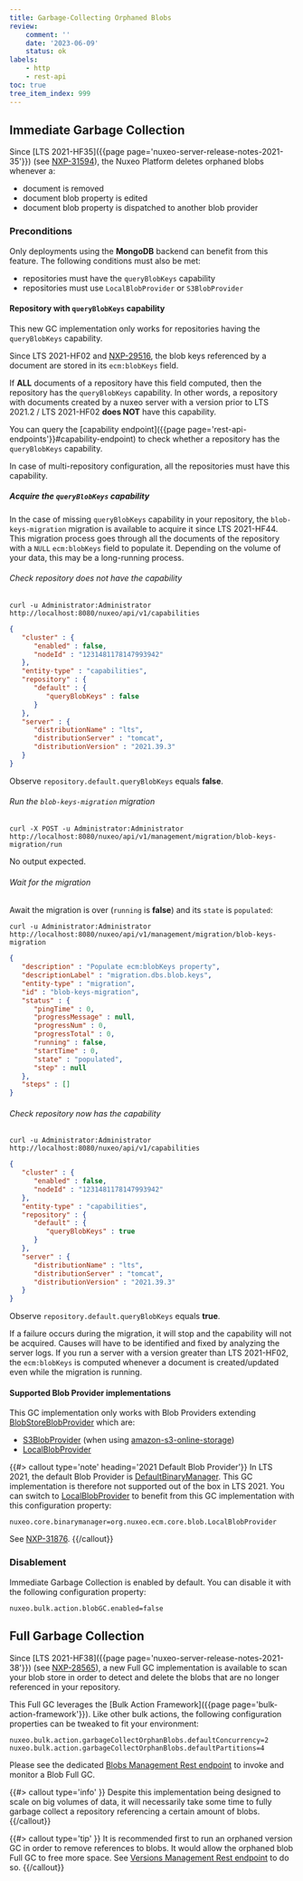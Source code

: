 ```yaml
---
title: Garbage-Collecting Orphaned Blobs
review:
    comment: ''
    date: '2023-06-09'
    status: ok
labels:
    - http
    - rest-api
toc: true
tree_item_index: 999
---
```


## Immediate Garbage Collection

Since [LTS 2021-HF35]({{page page='nuxeo-server-release-notes-2021-35'}}) (see [NXP-31594](https://jira.nuxeo.com/browse/NXP-31594)), the Nuxeo Platform deletes orphaned blobs whenever a:
- document is removed
- document blob property is edited
- document blob property is dispatched to another blob provider

### Preconditions

Only deployments using the **MongoDB** backend can benefit from this feature. The following conditions must also be met:
 - repositories must have the `queryBlobKeys` capability
 - repositories must use `LocalBlobProvider` or `S3BlobProvider`

#### Repository with `queryBlobKeys` capability

This new GC implementation only works for repositories having the `queryBlobKeys` capability.

Since LTS 2021-HF02 and [NXP-29516](https://jira.nuxeo.com/browse/NXP-29516), the blob keys referenced by a document are stored in its `ecm:blobKeys` field.

If **ALL** documents of a repository have this field computed, then the repository has the `queryBlobKeys` capability. In other words, a repository with documents created by a nuxeo server with a version prior to LTS 2021.2 / LTS 2021-HF02 **does NOT** have this capability.

You can query the [capability endpoint]({{page page='rest-api-endpoints'}}#capability-endpoint) to check whether a repository has the `queryBlobKeys` capability.

In case of multi-repository configuration, all the repositories must have this capability.

##### Acquire the `queryBlobKeys` capability

In the case of missing `queryBlobKeys` capability in your repository, the `blob-keys-migration` migration is available to acquire it since LTS 2021-HF44. This migration process goes through all the documents of the repository with a `NULL` `ecm:blobKeys` field to populate it. Depending on the volume of your data, this may be a long-running process.

###### Check repository does not have the capability

```curl
curl -u Administrator:Administrator http://localhost:8080/nuxeo/api/v1/capabilities
```

```json
{
   "cluster" : {
      "enabled" : false,
      "nodeId" : "1231481178147993942"
   },
   "entity-type" : "capabilities",
   "repository" : {
      "default" : {
         "queryBlobKeys" : false
      }
   },
   "server" : {
      "distributionName" : "lts",
      "distributionServer" : "tomcat",
      "distributionVersion" : "2021.39.3"
   }
}
```
Observe `repository.default.queryBlobKeys` equals **false**.

###### Run the `blob-keys-migration` migration

```curl
curl -X POST -u Administrator:Administrator http://localhost:8080/nuxeo/api/v1/management/migration/blob-keys-migration/run
```
No output expected.

###### Wait for the migration

Await the migration is over (`running` is **false**) and its `state` is `populated`:

```curl
curl -u Administrator:Administrator http://localhost:8080/nuxeo/api/v1/management/migration/blob-keys-migration
```

```json
{
   "description" : "Populate ecm:blobKeys property",
   "descriptionLabel" : "migration.dbs.blob.keys",
   "entity-type" : "migration",
   "id" : "blob-keys-migration",
   "status" : {
      "pingTime" : 0,
      "progressMessage" : null,
      "progressNum" : 0,
      "progressTotal" : 0,
      "running" : false,
      "startTime" : 0,
      "state" : "populated",
      "step" : null
   },
   "steps" : []
}
```

###### Check repository now has the capability

```curl
curl -u Administrator:Administrator http://localhost:8080/nuxeo/api/v1/capabilities
```

```json
{
   "cluster" : {
      "enabled" : false,
      "nodeId" : "1231481178147993942"
   },
   "entity-type" : "capabilities",
   "repository" : {
      "default" : {
         "queryBlobKeys" : true
      }
   },
   "server" : {
      "distributionName" : "lts",
      "distributionServer" : "tomcat",
      "distributionVersion" : "2021.39.3"
   }
}
```
Observe `repository.default.queryBlobKeys` equals **true**.

If a failure occurs during the migration, it will stop and the capability will not be acquired. Causes will have to be identified and fixed by analyzing the server logs. If you run a server with a version greater than LTS 2021-HF02, the `ecm:blobKeys` is computed whenever a document is created/updated even while the migration is running.

#### Supported Blob Provider implementations

This GC implementation only works with Blob Providers extending [BlobStoreBlobProvider](https://community.nuxeo.com/api/nuxeo/latest/javadoc/org/nuxeo/ecm/core/blob/BlobStoreBlobProvider.html) which are:
- [S3BlobProvider](https://community.nuxeo.com/api/nuxeo/latest/javadoc/org/nuxeo/ecm/blob/s3/S3BlobProvider.html) (when using [amazon-s3-online-storage](https://connect.nuxeo.com/nuxeo/site/marketplace/package/amazon-s3-online-storage))
- [LocalBlobProvider](https://community.nuxeo.com/api/nuxeo/latest/javadoc/org/nuxeo/ecm/core/blob/LocalBlobProvider.html)

{{#> callout type='note' heading='2021 Default Blob Provider'}}
In LTS 2021, the default Blob Provider is [DefaultBinaryManager](https://community.nuxeo.com/api/nuxeo/latest/javadoc/org/nuxeo/ecm/core/blob/binary/DefaultBinaryManager.html). This GC implementation is therefore not supported out of the box in LTS 2021. You can switch to [LocalBlobProvider](https://community.nuxeo.com/api/nuxeo/latest/javadoc/org/nuxeo/ecm/core/blob/LocalBlobProvider.html) to benefit from this GC implementation with this configuration property:
```
nuxeo.core.binarymanager=org.nuxeo.ecm.core.blob.LocalBlobProvider
```
See [NXP-31876](https://jira.nuxeo.com/browse/NXP-31876).
{{/callout}}

### Disablement

Immediate Garbage Collection is enabled by default. You can disable it with the following configuration property:

```
nuxeo.bulk.action.blobGC.enabled=false
```

## Full Garbage Collection

Since [LTS 2021-HF38]({{page page='nuxeo-server-release-notes-2021-38'}}) (see [NXP-28565](https://jira.nuxeo.com/browse/NXP-28565)), a new Full GC implementation is available to scan your blob store in order to detect and delete the blobs that are no longer referenced in your repository.

This Full GC leverages the [Bulk Action Framework]({{page page='bulk-action-framework'}}). Like other bulk actions, the following configuration properties can be tweaked to fit your environment:
```
nuxeo.bulk.action.garbageCollectOrphanBlobs.defaultConcurrency=2
nuxeo.bulk.action.garbageCollectOrphanBlobs.defaultPartitions=4
```

Please see the dedicated [Blobs Management Rest endpoint](https://doc.nuxeo.com/rest-api/1/blobs-endpoint/#garbage-collect-documentand39s-blobs) to invoke and monitor a Blob Full GC.

{{#> callout type='info' }}
Despite this implementation being designed to scale on big volumes of data, it will necessarily take some time to fully garbage collect a repository referencing a certain amount of blobs.
{{/callout}}

{{#> callout type='tip' }}
It is recommended first to run an orphaned version GC in order to remove references to blobs. It would allow the orphaned blob Full GC to free more space. See [Versions Management Rest endpoint](https://doc.nuxeo.com/rest-api/1/versions-endpoint/#garbage-collect-orphaned-versions) to do so.
{{/callout}}
